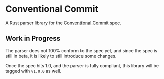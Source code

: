 # Conventional Commit

A Rust parser library for the [Conventional Commit] spec.

## Work in Progress

The parser does not 100% conform to the spec yet, and since the spec is still in
beta, it is likely to still introduce some changes.

Once the spec hits 1.0, and the parser is fully compliant, this library will be
tagged with `v1.0.0` as well.

[conventional commit]: https://www.conventionalcommits.org
